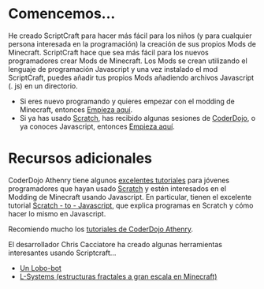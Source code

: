 # Comencemos...

He creado ScriptCraft para hacer más fácil para los niños (y para cualquier persona
interesada en la programación) la creación de sus propios Mods de Minecraft. 
ScriptCraft hace que sea más fácil para los nuevos programadores crear
Mods de Minecraft. Los Mods se crean utilizando el lenguaje de programación Javascript
y una vez instalado el mod ScriptCraft, puedes añadir tus
propios Mods añadiendo archivos Javascript (. js) en un directorio.

 * Si eres nuevo programando y quieres empezar con el modding de Minecraft, entonces [Empieza aquí][ypgpm].
 * Si ya has usado [Scratch][scr], has recibido algunas sesiones de [CoderDojo][cd], o ya conoces Javascript, entonces [Empieza aquí][cda].

# Recursos adicionales

CoderDojo Athenry tiene algunos [excelentes tutoriales][cda] para jóvenes programadores que hayan usado [Scratch][scr]
y estén interesados en el Modding de Minecraft usando Javascript. En particular, tienen el excelente tutorial
[Scratch - to - Javascript][sj], que explica programas en Scratch y cómo hacer lo mismo en Javascript.

Recomiendo mucho los [tutoriales de CoderDojo Athenry][cda].

El desarrollador Chris Cacciatore ha creado algunas herramientas interesantes usando Scriptcraft...

 * [Un Lobo-bot][wb]
 * [L-Systems (estructuras fractales a gran escala en Minecraft)][ls] 
 
[wb]: https://github.com/cacciatc/wolfbot
[ls]: https://github.com/cacciatc/scriptcraft-lsystems
[ypgpm]: YoungPersonsGuideToProgrammingMinecraft.md
[cd]: http://coderdojo.com/
[scr]: http://scratch.mit.edu/
[cda]: http://cdathenry.wordpress.com/category/modderdojo/
[sj]: http://cdathenry.wordpress.com/2013/10/12/modderdojo-week-2-moving-from-scratch-to-javascript/
